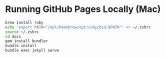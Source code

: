 # Running GitHub Pages Locally (Mac)


```bash
brew install ruby
echo 'export PATH="/opt/homebrew/opt/ruby/bin:$PATH"' >> ~/.zshrc
source ~/.zshrc
cd docs
gem install bundler
bundle install
bundle exec jekyll serve
```
